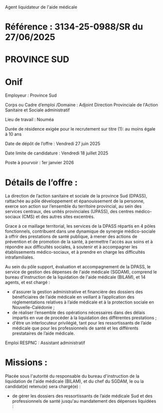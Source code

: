 
Agent liquidateur de l'aide médicale

# Référence : 3134-25-0988/SR du 27/06/2025

# PROVINCE SUD

# Onif

Employeur : Province Sud

Corps ou Cadre d’emploi /Domaine : Adjoint Direction Provinciale de l'Action Sanitaire et Sociale administratif

Lieu de travail : Nouméa

Durée de résidence exigée pour le recrutement sur titre (1): au moins égale à 10 ans

Date de dépôt de l’offre : Vendredi 27 juin 2025

Date limite de candidature : Vendredi 18 juillet 2025

Poste à pourvoir : 1er janvier 2026

# Détails de l’offre :

La direction de l’action sanitaire et sociale de la province Sud (DPASS), rattachée au pôle développement et épanouissement de la personne, exerce son action sur l’ensemble du territoire provincial, au sein des services centraux, des unités provinciales (UPASS), des centres médico-sociaux (CMS) et des autres sites excentrés.

Grace à ce maillage territorial, les services de la DPASS répartis en 4 pôles fonctionnels, contribuent dans une dynamique de synergie médico-sociale à offrir des prestations de santé publique, à mener des actions de prévention et de promotion de la santé, à permettre l'accès aux soins et à répondre aux difficultés sociales, à soutenir et à accompagner les établissements médico-sociaux, et à prendre en charge les difficultés intrafamiliales.

Au sein du pôle support, évaluation et accompagnement de la DPASS, le service de gestion des dépenses de l'aide médicale (SGDAM), comprend le bureau d'instruction de la liquidation de l'aide médicale (BILAM), et 14 agents, et est chargé :

- d'assurer la gestion administrative et financière des dossiers des bénéficiaires de l’aide médicale en veillant à l’application des réglementations relatives à l’aide médicale et à la protection sociale en Nouvelle-Calédonie ;
- de réaliser l’ensemble des opérations nécessaires dans des délais impartis en vue de procéder à la liquidation des différentes prestations ;
- d'être un interlocuteur privilégié, tant pour les ressortissants de l’aide médicale que pour les professionnels de santé et les différents prestataires de l’aide médicale.

Emploi RESPNC : Assistant administratif

# Missions :

Placée sous l'autorité du responsable du bureau d'instruction de la liquidation de l'aide médicale (BILAM), et du chef du SGDAM, le ou la candidat(e) retenu(e) sera chargé(e) :

- de gérer les dossiers des ressortissants de l’aide médicale Sud et des professionnels de santé jusqu'au mandatement des dépenses liquidées :

